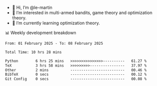 - 👋 Hi, I’m @le-martin
- 👀 I’m interested in multi-armed bandits, game theory and optimization theory.
- 🌱 I’m currently learning optimization theory.
<!---- 💞️ I’m looking to collaborate on ...
- 📫 How to reach me ...-->

<!---
Tutorial for using WakaTime stats in GitHub profile: https://github.com/athul/waka-readme
-->

📊 Weekly development breakdown
<!--START_SECTION:waka-->

```txt
From: 01 February 2025 - To: 08 February 2025

Total Time: 10 hrs 28 mins

Python        6 hrs 25 mins   >>>>>>>>>>>>>>>----------   61.27 %
TeX           3 hrs 58 mins   >>>>>>>>>----------------   37.97 %
Other         2 mins          -------------------------   00.46 %
BibTeX        0 secs          -------------------------   00.12 %
Git Config    0 secs          -------------------------   00.08 %
```

<!--END_SECTION:waka-->

<!---
le-martin/le-martin is a ✨ special ✨ repository because its `README.md` (this file) appears on your GitHub profile.
You can click the Preview link to take a look at your changes.
--->
